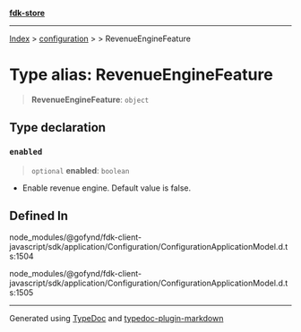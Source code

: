 [**fdk-store**](../../../README.md)
***

[Index](../../../API.md) > [configuration](../../README.md) > [<internal>](../README.md) > RevenueEngineFeature

# Type alias: RevenueEngineFeature

> **RevenueEngineFeature**: `object`

## Type declaration

### `enabled`

> `optional` **enabled**: `boolean`

- Enable revenue engine. Default value is false.

## Defined In

node\_modules/@gofynd/fdk-client-javascript/sdk/application/Configuration/ConfigurationApplicationModel.d.ts:1504

node\_modules/@gofynd/fdk-client-javascript/sdk/application/Configuration/ConfigurationApplicationModel.d.ts:1505

***
Generated using [TypeDoc](https://typedoc.org/) and [typedoc-plugin-markdown](https://www.npmjs.com/package/typedoc-plugin-markdown)
